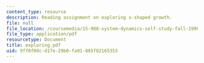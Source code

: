 ```yaml
---
content_type: resource
description: Reading assignment on exploring s-shaped growth.
file: null
file_location: /coursemedia/15-988-system-dynamics-self-study-fall-1998-spring-1999/9ff8f09cd17e29b0fa91885f82165353_exploring.pdf
file_type: application/pdf
resourcetype: Document
title: exploring.pdf
uid: 9ff8f09c-d17e-29b0-fa91-885f82165353
---
```

